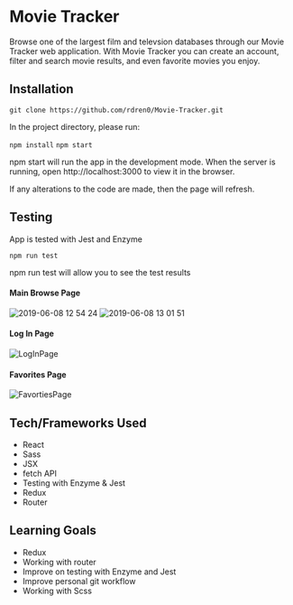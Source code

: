 # Movie Tracker
Browse one of the largest film and televsion databases through our Movie Tracker web application. With Movie Tracker you can create an account, filter and search movie results, and even favorite movies you enjoy.

## Installation

`git clone https://github.com/rdren0/Movie-Tracker.git`

In the project directory, please run:

`npm install`
`npm start`

npm start will run the app in the development mode. When the server is running, open http://localhost:3000 to view it in the browser.

If any alterations to the code are made, then the page will refresh.

## Testing

App is tested with Jest and Enzyme

`npm run test`

npm run test will allow you to see the test results

#### Main Browse Page
![2019-06-08 12 54 24](https://user-images.githubusercontent.com/39016273/59151227-b3013a00-89ec-11e9-9f8c-a31b3f3b8607.gif)
![2019-06-08 13 01 51](https://user-images.githubusercontent.com/39016273/59151283-ab8e6080-89ed-11e9-8b56-71a3fa7def2f.gif)



#### Log In Page

![LogInPage](https://github.com/rdren0/Movie-Tracker/blob/production/src/Images/ss2.png)

#### Favorites Page

![FavortiesPage](https://github.com/rdren0/Movie-Tracker/blob/production/src/Images/ss3.png)


## Tech/Frameworks Used

* React
* Sass
* JSX
* fetch API
* Testing with Enzyme & Jest
* Redux
* Router

## Learning Goals 
* Redux
* Working with router
* Improve on testing with Enzyme and Jest
* Improve personal git workflow
* Working with Scss
